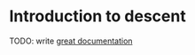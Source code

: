 # Introduction to descent

TODO: write [great documentation](http://jacobian.org/writing/what-to-write/)

